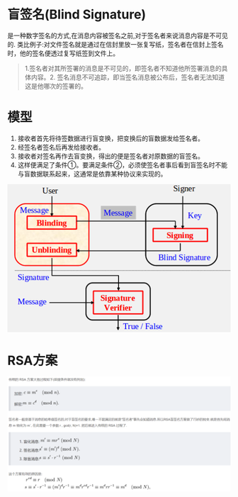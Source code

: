 # 盲签名(Blind Signature)

是一种数字签名的方式,在消息内容被签名之前,对于签名者来说消息内容是不可见的.
类比例子:对文件签名就是通过在信封里放一张复写纸，签名者在信封上签名时，他的签名便透过复写纸签到文件上。

> 1.签名者对其所签署的消息是不可见的，即签名者不知道他所签署消息的具体内容。2. 签名消息不可追踪，即当签名消息被公布后，签名者无法知道这是他哪次的签署的。

# 模型
1. 接收者首先将待签数据进行盲变换，把变换后的盲数据发给签名者。
2. 经签名者签名后再发给接收者。
3. 接收者对签名再作去盲变换，得出的便是签名者对原数据的盲签名。
4. 这样便满足了条件①。要满足条件②，必须使签名者事后看到盲签名时不能与盲数据联系起来，这通常是依靠某种协议来实现的。

![](pic/盲签名.png)

# RSA方案
![](pic/盲签名-rsa.png)




